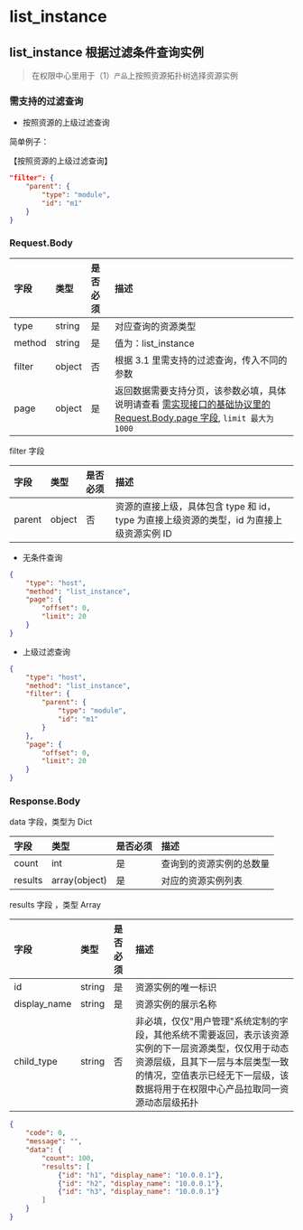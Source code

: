 # list_instance

## list_instance 根据过滤条件查询实例
> 在权限中心里用于（1）`产品`上按照资源拓扑树选择资源实例

### 需支持的过滤查询
- 按照资源的上级过滤查询

简单例子：

【按照资源的上级过滤查询】

```json
"filter": {
    "parent": {
        "type": "module",
        "id": "m1"
    }
}
```

### Request.Body

| 字段 |  类型 |是否必须  | 描述  |
|:---|:---|:---|:---|
| type | string | 是 | 对应查询的资源类型 |
| method |string | 是 | 值为：list_instance |
| filter | object | 否 | 根据 3.1 里需支持的过滤查询，传入不同的参数 |
| page | object | 是 | 返回数据需要支持分页，该参数必填，具体说明请查看 [需实现接口的基础协议里的 Request.Body.page 字段](./01-API.md), `limit 最大为1000` |

filter 字段

| 字段 |  类型 |是否必须  | 描述  |
|:---|:---|:---|:---|
| parent | object | 否 |  资源的直接上级，具体包含 type 和 id，type 为直接上级资源的类型，id 为直接上级资源实例 ID |

* 无条件查询

```json
{
    "type": "host",
    "method": "list_instance",
    "page": {
        "offset": 0,
        "limit": 20
    }
}
```

* 上级过滤查询

```json
{
    "type": "host",
    "method": "list_instance",
    "filter": {
        "parent": {
            "type": "module",
            "id": "m1"
        }
    },
    "page": {
        "offset": 0,
        "limit": 20
    }
}
```

### Response.Body

data 字段，类型为 Dict

| 字段 |  类型 |是否必须  | 描述  |
|:---|:---|:---|:---|
| count | int | 是 | 查询到的资源实例的总数量 |
| results | array(object) | 是 | 对应的资源实例列表 |

results 字段 ，类型 Array

| 字段 |  类型 |是否必须  | 描述  |
|:---|:---|:---|:---|
| id | string | 是 | 资源实例的唯一标识 |
| display_name | string | 是 | 资源实例的展示名称 |
| child_type | string | 否 | 非必填，仅仅"用户管理"系统定制的字段，其他系统不需要返回，表示该资源实例的下一层资源类型，仅仅用于动态资源层级，且其下一层与本层类型一致的情况，空值表示已经无下一层级，该数据将用于在权限中心产品拉取同一资源动态层级拓扑 |


```json
{
    "code": 0,
    "message": "",
    "data": {
        "count": 100,
        "results": [
            {"id": "h1", "display_name": "10.0.0.1"},
            {"id": "h2", "display_name": "10.0.0.1"},
            {"id": "h3", "display_name": "10.0.0.1"}
        ]
    }
}
```
